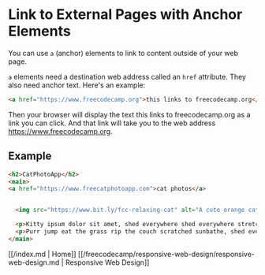# Link to External Pages with Anchor Elements

You can use `a` (anchor) elements to link to content outside of your web page.

`a` elements need a destination web address called an `href` attribute. They also need anchor text. Here's an example:

```html
<a href="https://www.freecodecamp.org">this links to freecodecamp.org</a>
```

Then your browser will display the text this links to freecodecamp.org as a link you can click. And that link will take you to the web address https://www.freecodecamp.org.

## Example

```html
<h2>CatPhotoApp</h2>
<main>
<a href="https://www.freecatphotoapp.com">cat photos</a>


  <img src="https://www.bit.ly/fcc-relaxing-cat" alt="A cute orange cat lying on its back.">

  <p>Kitty ipsum dolor sit amet, shed everywhere shed everywhere stretching attack your ankles chase the red dot, hairball run catnip eat the grass sniff.</p>
  <p>Purr jump eat the grass rip the couch scratched sunbathe, shed everywhere rip the couch sleep in the sink fluffy fur catnip scratched.</p>
</main>
```



[[/index.md | Home]] [[/freecodecamp/responsive-web-design/responsive-web-design.md | Responsive Web Design]]
